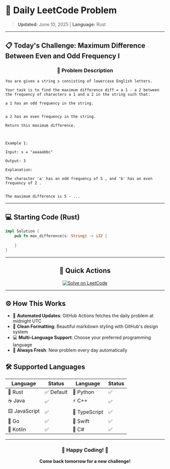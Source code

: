 # 🎯 Daily LeetCode Problem

> **Updated:** June 10, 2025 | **Language:** Rust

---

## 📋 Today's Challenge: **Maximum Difference Between Even and Odd Frequency I**

<div align="center">

### 🧩 Problem Description

</div>

```
You are given a string s consisting of lowercase English letters. 

Your task is to find the maximum difference diff = a 1 - a 2 between the frequency of characters a 1 and a 2 in the string such that:

a 1 has an odd frequency in the string.

 
a 2 has an even frequency in the string.

Return this maximum difference.

 

Example 1:

Input: s = "aaaaabbc"

Output: 3

Explanation:

The character 'a' has an odd frequency of 5 , and 'b' has an even frequency of 2 .

 
The maximum difference is 5 - ...
```

---

## 💻 Starting Code (Rust)

```rust
impl Solution {
    pub fn max_difference(s: String) -> i32 {
        
    }
}
```

---

<div align="center">

## 🔗 Quick Actions

[![Solve on LeetCode](https://img.shields.io/badge/Solve_on-LeetCode-orange?style=for-the-badge&logo=leetcode&logoColor=white)](https://leetcode.com/problems/maximum-difference-between-even-and-odd-frequency-i/)

</div>

---

## ⚙️ How This Works

- 🤖 **Automated Updates**: GitHub Actions fetches the daily problem at midnight UTC
- 🎨 **Clean Formatting**: Beautiful markdown styling with GitHub's design system
- 💻 **Multi-Language Support**: Choose your preferred programming language
- 🔄 **Always Fresh**: New problem every day automatically

## 🛠️ Supported Languages

<div align="center">

| Language | Status | Language | Status |
|----------|--------|----------|--------|
| 🦀 Rust | ✅ Default | 🐍 Python | ✅ |
| ☕ Java | ✅ | ⚡ C++ | ✅ |
| 🟨 JavaScript | ✅ | 🔷 TypeScript | ✅ |
| 🐹 Go | ✅ | 🍎 Swift | ✅ |
| 🎯 Kotlin | ✅ | 💎 C# | ✅ |

</div>

---

<div align="center">

### 🌟 Happy Coding! 🌟

**Come back tomorrow for a new challenge!**

</div>